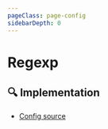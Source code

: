 ```yaml
---
pageClass: page-config
sidebarDepth: 0
---
```


# Regexp

## :mag: Implementation

- [Config source](https://github.com/ntnyq/eslint-config/blob/main/src/configs/regexp.ts)
